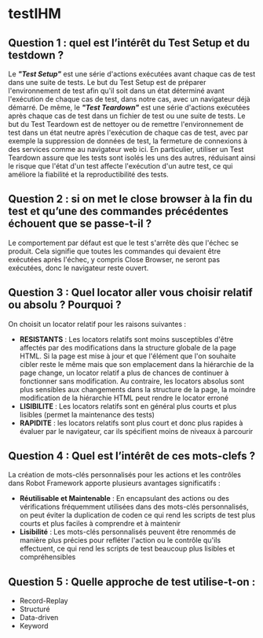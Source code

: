# testIHM
## Question 1 : quel est l’intérêt du Test Setup et du testdown ?
Le ***"Test Setup"*** est une série d'actions exécutées avant chaque cas de test dans une suite de tests. Le but du Test Setup est de préparer l'environnement de test afin qu'il soit dans un état déterminé avant l'exécution de chaque cas de test, dans notre cas, avec un navigateur déjà démarré. 
De même, le ***"Test Teardown"*** est une série d'actions exécutées après chaque cas de test dans un fichier de test ou une suite de tests. Le but du Test Teardown est de nettoyer ou de remettre l'environnement de test dans un état neutre après l'exécution de chaque cas de test, avec par exemple la suppression de données de test, la fermeture de connexions à des services comme au navigateur web ici.
En particulier, utiliser un Test Teardown assure que les tests sont isolés les uns des autres, réduisant ainsi le risque que l'état d'un test affecte l'exécution d'un autre test, ce qui améliore la fiabilité et la reproductibilité des tests. 

## Question 2 : si on met le close browser à la fin du test et qu’une des commandes précédentes échouent que se passe-t-il ?
Le comportement par défaut est que le test s'arrête dès que l'échec se produit. Cela signifie que toutes les commandes qui devaient être exécutées après l'échec, y compris Close Browser, ne seront pas exécutées, donc le navigateur reste ouvert.

## Question 3 :  Quel locator aller vous choisir relatif ou absolu ? Pourquoi ?
On choisit un locator relatif pour les raisons suivantes : 
- **RESISTANTS** : Les locators relatifs sont moins susceptibles d'être affectés par des modifications dans la structure globale de la page HTML. Si la page est mise à jour et que l'élément que l'on souhaite cibler reste le même mais que son emplacement dans la hiérarchie de la page change, un locator relatif a plus de chances de continuer à fonctionner sans modification. Au contraire, les locators absolus sont plus sensibles aux changements dans la structure de la page, la moindre modification de la hiérarchie HTML peut rendre le locator erroné
- **LISIBILITE** : Les locators relatifs sont en général plus courts et plus lisibles (permet la maintenance des tests)
- **RAPIDITE** : les locators relatifs sont plus court et donc plus rapides à évaluer par le navigateur, car ils spécifient moins de niveaux à parcourir

## Question 4 : Quel est l’intérêt de ces mots-clefs ?
La création de mots-clés personnalisés pour les actions et les contrôles dans Robot Framework apporte plusieurs avantages significatifs : 
- **Réutilisable et Maintenable** : En encapsulant des actions ou des vérifications fréquemment utilisées dans des mots-clés personnalisés, on peut éviter la duplication de coden ce qui rend les scripts de test plus courts et plus faciles à comprendre et à maintenir
- **Lisibilité** : Les mots-clés personnalisés peuvent être renommés de manière plus précies pour refléter l'action ou le contrôle qu'ils effectuent, ce qui rend les scripts de test beaucoup plus lisibles et compréhensibles

## Question 5 : Quelle approche de test utilise-t-on :
- Record-Replay
- Structuré
- Data-driven
- Keyword

